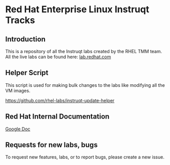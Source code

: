 # Red Hat Enterprise Linux Instruqt Tracks

## Introduction

This is a repository of all the Instruqt labs created by the RHEL TMM team. All the live labs can be found here: 
[lab.redhat.com](https://lab.redhat.com)

## Helper Script

This script is used for making bulk changes to the labs like modifying all the VM images.

<https://github.com/rhel-labs/instruqt-update-helper>

## Red Hat Internal Documentation

[Google Doc](https://docs.google.com/document/d/1WozkbDSJD7L850HAfIrQw7ifXuJlm-hDzU7-CCe6S7Q/edit#heading=h.pi65ypczlg9y)

## Requests for new labs, bugs

To request new features, labs, or to report bugs, please create a new issue.
